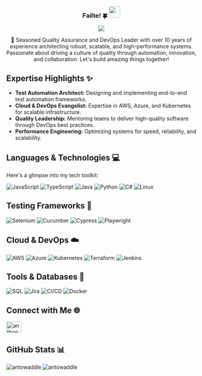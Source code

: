 <h3 align="center">
  Failte! 🍀
  <img src="https://media.giphy.com/media/hvRJCLFzcasrR4ia7z/giphy.gif" width="30">
</h3>

<p align="center">
  <img src="https://readme-typing-svg.demolab.com/?lines=Quality+Engineer;DevOps+Professional;Quality+Leadership;Open+Source+Enthusiast&font=Fira%20Code&center=true&width=440&height=45&color=f75c7e&vCenter=true&size=22&pause=1000">
</p>

<p align="center">
  🚀 Seasoned Quality Assurance and DevOps Leader with over 10 years of experience architecting robust, scalable, and high-performance systems. Passionate about driving a culture of quality through automation, innovation, and collaboration. Let's build amazing things together! 
</p>

## Expertise Highlights ✨

- **Test Automation Architect:** Designing and implementing end-to-end test automation frameworks.
- **Cloud & DevOps Evangelist:** Expertise in AWS, Azure, and Kubernetes for scalable infrastructure.
- **Quality Leadership:** Mentoring teams to deliver high-quality software through DevOps best practices.
- **Performance Engineering:** Optimizing systems for speed, reliability, and scalability.

## Languages & Technologies 💻

Here's a glimpse into my tech toolkit:

<p align="left">
  <img src="https://img.shields.io/badge/-JavaScript-black?style=flat-square&logo=javascript" alt="JavaScript">
  <img src="https://img.shields.io/badge/-TypeScript-black?style=flat-square&logo=typescript" alt="TypeScript">
  <img src="https://img.shields.io/badge/-Java-black?style=flat-square&logo=java" alt="Java">
  <img src="https://img.shields.io/badge/-Python-black?style=flat-square&logo=python" alt="Python">
  <img src="https://img.shields.io/badge/-C%23-black?style=flat-square&logo=c-sharp" alt="C#">
  <img src="https://img.shields.io/badge/Linux-gray?style=flat-square&logo=linux&logoColor=black" alt="Linux">
</p>

## Testing Frameworks 🧪

<p align="left">
  <img src="https://img.shields.io/badge/-Selenium-black?style=flat-square&logo=selenium" alt="Selenium">
  <img src="https://img.shields.io/badge/-Cucumber-black?style=flat-square&logo=cucumber" alt="Cucumber">
  <img src="https://img.shields.io/badge/-Cypress-black?style=flat-square&logo=cypress" alt="Cypress">
  <img src="https://img.shields.io/badge/-Playwright-black?style=flat-square&logo=playwright" alt="Playwright">
</p>

## Cloud & DevOps ☁️

<p align="left">
  <img src="https://img.shields.io/badge/Amazon_AWS-232F3E?style=flat-square&logo=amazon-aws&logoColor=white" alt="AWS">
  <img src="https://img.shields.io/badge/Microsoft_Azure-0089D6?style=flat-square&logo=microsoft-azure&logoColor=white" alt="Azure">
  <img src="https://img.shields.io/badge/-Kubernetes-black?style=flat-square&logo=kubernetes" alt="Kubernetes">
  <img src="https://img.shields.io/badge/-Terraform-black?style=flat-square&logo=terraform" alt="Terraform">
  <img src="https://img.shields.io/badge/Jenkins-D24939?style=flat-square&logo=Jenkins&logoColor=white" alt="Jenkins">
</p>

## Tools & Databases 🧰

<p align="left">
  <img src="https://img.shields.io/badge/-SQL-black?style=flat-square&logo=mysql" alt="SQL">
  <img src="https://img.shields.io/badge/-Jira-black?style=flat-square&logo=jira" alt="Jira">
  <img src="https://img.shields.io/badge/-CI/CD-black?style=flat-square&logo=jenkins" alt="CI/CD">
  <img src="https://img.shields.io/badge/-Docker-black?style=flat-square&logo=docker" alt="Docker">
</p>

## Connect with Me 🌐

<p align="left">
  <a href="https://www.linkedin.com/in/anthonycoughlin/" target="_blank">
    <img align="center" src="https://raw.githubusercontent.com/rahuldkjain/github-profile-readme-generator/master/src/images/icons/Social/linked-in-alt.svg" alt="anthonycoughlin" height="30" width="40" />
  </a>
</p>

## GitHub Stats 📊

<p>
  <img align="left" src="https://github-readme-stats.vercel.app/api/top-langs?username=antowaddle&show_icons=true&locale=en&layout=compact" alt="antowaddle" />
</p>

<p>
  <img align="center" src="https://github-readme-stats.vercel.app/api?username=antowaddle&show_icons=true&locale=en" alt="antowaddle" />
</p>
